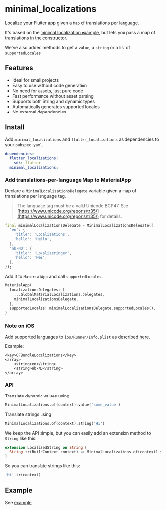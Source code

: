 # minimal_localizations

Localize your Flutter app given a `Map` of translations per language.

It's based on the [minimal localization example](https://github.com/flutter/website/tree/main/examples/internationalization/minimal), but lets you pass a map of translations in the constructor.

We've also added methods to get a `value`, a `string` or a list of `supportedLocales`.

## Features

- Ideal for small projects
- Easy to use without code generation
- No need for assets, just pure code
- Fast performance without asset parsing
- Supports both String and dynamic types
- Automatically generates supported locales
- No external dependencies

## Install

Add `minimal_localizations` and `flutter_localizations` as dependencies to your `pubspec.yaml`.

```yaml
dependencies:
  flutter_localizations:
    sdk: flutter
  minimal_localizations:
```

### Add translations-per-language Map to MaterialApp

Declare a `MinimalLocalizationsDelegate` variable given a map of translations per language tag.

> The language tag must be a valid Unicode BCP47. See [https://www.unicode.org/reports/tr35/](https://www.unicode.org/reports/tr35/) for details.

```Dart
final minimalLocalizationsDelegate = MinimalLocalizationsDelegate({
  'en': {
    'title': 'Localizations',
    'hello': 'Hello',
  },
  'nb-NO': {
    'title': 'Lokaliseringer',
    'hello': 'Hei',
  },
});
```

Add it to `MaterialApp` and call `supportedLocales`.

```Dart
MaterialApp(
  localizationsDelegates: [
    ...GlobalMaterialLocalizations.delegates,
    minimalLocalizationsDelegate,
  ],
  supportedLocales: minimalLocalizationsDelegate.supportedLocales(),
}
```

### Note on **iOS**

Add supported languages to `ios/Runner/Info.plist` as described
[here](https://flutter.dev/docs/development/accessibility-and-localization/internationalization#specifying-supportedlocales).

Example:

```
<key>CFBundleLocalizations</key>
<array>
	<string>en</string>
	<string>nb-NO</string>
</array>
```

### API

Translate dynamic values using

```Dart
MinimalLocalizations.of(context).value('some_value')
```

Translate strings using

```Dart
MinimalLocalizations.of(context).string('Hi')
```

We keep the API simple, but you can easily add an extension method to `String` like this:

```Dart
extension LocalizedString on String {
  String tr(BuildContext context) => MinimalLocalizations.of(context).string(this);
}
```

So you can translate strings like this:

```Dart
'Hi'.tr(context)
```

## Example

See [example](example)
